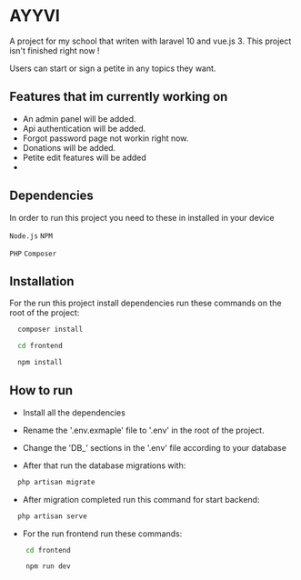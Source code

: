 
# AYYVI

A project for my school that writen with laravel 10 and vue.js 3. This project isn't finished right now !

Users can start or sign a petite in any topics they want.



## Features that im currently working on

- An admin panel will be added.
- Api authentication will be added.
- Forgot password page not workin right now.
- Donations will be added.
- Petite edit features will be added
- 

  
## Dependencies

In order to run this project you need to these in installed in your device 

`Node.js`
`NPM`

`PHP`
`Composer`

  
## Installation

For the run this project install dependencies run these commands on the root of the project:

```bash 
  composer install
```
```bash 
  cd frontend
```
```bash 
  npm install
```
    
## How to run

- Install all the dependencies

- Rename the '.env.exmaple' file to '.env' in the root of the project.
- Change the 'DB_' sections in the '.env' file according to your database 
- After that run the database migrations with:

```bash
  php artisan migrate
```

- After migration completed run this command for start backend:

```bash
  php artisan serve
```

- For the run frontend run these commands:
```bash
    cd frontend
```
```bash
    npm run dev
```

  
